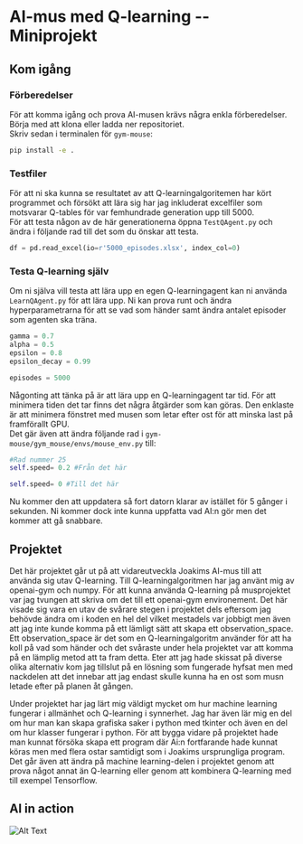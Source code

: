 # AI-mus med Q-learning -- Miniprojekt

## Kom igång 
###  Förberedelser
För att komma igång och prova AI-musen krävs några enkla förberedelser. Börja med att klona eller ladda ner repositoriet.<br/> 
Skriv sedan i terminalen för `gym-mouse`:
```sh
pip install -e .
```
### Testfiler
För att ni ska kunna se resultatet av att Q-learningalgoritemen har kört programmet och försökt att lära sig har jag inkluderat excelfiler som motsvarar Q-tables för var femhundrade generation upp till 5000.<br/>
För att testa någon av de här generationerna öppna `TestQAgent.py` och ändra i följande rad till det som du önskar att testa.  
```python
df = pd.read_excel(io=r'5000_episodes.xlsx', index_col=0)
```

### Testa Q-learning själv
Om ni själva vill testa att lära upp en egen Q-learningagent kan ni använda `LearnQAgent.py` för att lära upp. Ni kan prova runt och ändra hyperparametrarna för att se vad som händer samt ändra antalet episoder som agenten ska träna. 
```python
gamma = 0.7
alpha = 0.5 
epsilon = 0.8 
epsilon_decay = 0.99

episodes = 5000
```
Någonting att tänka på är att lära upp en Q-learningagent tar tid. För att minimera tiden det tar finns det några åtgärder som kan göras. Den enklaste är att minimera fönstret med musen som letar efter ost för att minska last på framförallt GPU. <br/>
Det gär även att ändra följande rad i `gym-mouse/gym_mouse/envs/mouse_env.py` till: 
```python
#Rad nummer 25
self.speed= 0.2 #Från det här

self.speed= 0 #Till det här
```
Nu kommer den att uppdatera så fort datorn klarar av istället för 5 gånger i sekunden. Ni kommer dock inte kunna uppfatta vad AI:n gör men det kommer att gå snabbare. 

## Projektet
Det här projektet går ut på att vidareutveckla Joakims AI-mus till att använda sig utav Q-learning. Till Q-learningalgoritmen har jag använt mig av openai-gym och numpy. För att kunna använda Q-learning på musprojektet var jag tvungen att skriva om det till ett openai-gym environement. Det här visade sig vara en utav de svårare stegen i projektet dels eftersom jag behövde ändra om i koden en hel del vilket mestadels var jobbigt men även att jag inte kunde komma på ett lämligt sätt att skapa ett observation_space. Ett observation_space är det som en Q-learningalgoritm använder för att ha koll på vad som händer och det svåraste under hela projektet var att komma på en lämplig metod att ta fram detta. Eter att jag hade skissat på diverse olika alternativ kom jag tillslut på en lösning som fungerade hyfsat men med nackdelen att det innebar att jag endast skulle kunna ha en ost som musn letade efter på planen åt gången. <br/>

Under projektet har jag lärt mig väldigt mycket om hur machine learning fungerar i allmänhet och Q-learning i synnerhet. Jag har även lär mig en del om hur man kan skapa grafiska saker i python med tkinter och även en del om hur klasser fungerar i python. För att bygga vidare på projektet hade man kunnat försöka skapa ett program där Ai:n fortfarande hade kunnat köras men med flera ostar samtidigt som i Joakims ursprungliga program. Det går även att ändra på machine learning-delen i projektet genom att prova något annat än Q-learning eller genom att kombinera Q-learning med till exempel Tensorflow. 

## AI in action
![Alt Text](https://media.giphy.com/media/chKLhZbas6WxWspKdK/giphy.gif)